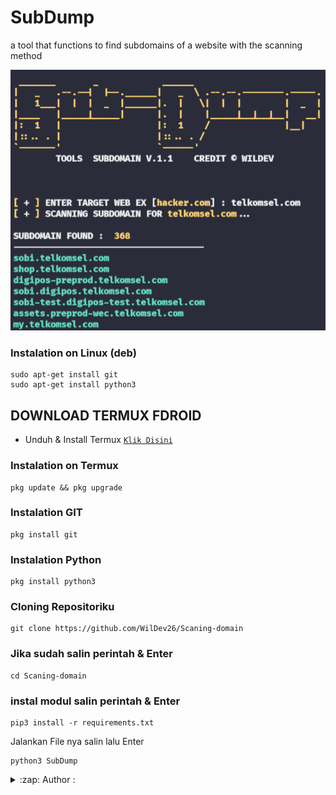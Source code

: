 # SubDump
a tool that functions to find subdomains of a website with the scanning method

<img src="https://github.com/WilDev26/Scaning-domain/blob/main/asset/Sub-dump.png"/>

### Instalation on Linux (deb)
```
sudo apt-get install git
sudo apt-get install python3
```
## DOWNLOAD TERMUX FDROID
* Unduh & Install Termux [`Klik Disini`](https://f-droid.org/repo/com.termux_118.apk)
### Instalation on Termux
```
pkg update && pkg upgrade
```
### Instalation GIT
```
pkg install git
```
### Instalation Python
```
pkg install python3
```
### Cloning Repositoriku
```
git clone https://github.com/WilDev26/Scaning-domain
```
### Jika sudah salin perintah & Enter
```
cd Scaning-domain
```
### instal modul salin perintah & Enter
```
pip3 install -r requirements.txt
```
Jalankan File nya salin lalu Enter
```
python3 SubDump
```
<details>
<summary>:zap: Author :</summary>
- <strong><a href="https://github.com/WilDev26">WILDEV</a></strong>

